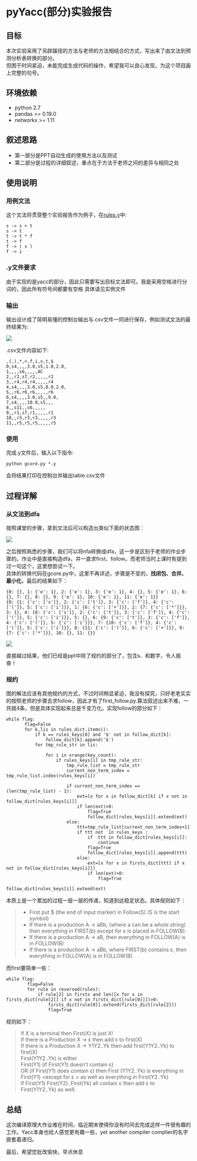 # pyYacc(部分)实验报告

## 目标

本次实验采用了另辟蹊径的方法与老师的方法相结合的方式，写出来了由文法到预测分析表转换的部分。
</br>但困于时间紧迫，未能完成生成代码的操作，希望我可以良心发现，为这个项目画上完整的句号。

## 环境依赖

* python 2.7
* pandas >= 0.19.0
* networkx >= 1.11

## 叙述思路

* 第一部分是PPT自动生成的使用方法以及测试
* 第二部分是过程的详细叙述，重点在于方法于老师之间的差异与相同之处

## 使用说明

### 用例文法

这个文法将贯穿整个实验报告作为例子，在[rules.y](rules.y)中:

    s -> s + t
    s -> t
    t -> t * f
    t -> f
    f -> ( s )
    f -> i

### .y文件要求

由于实现的是yacc的部分，因此只需要写出目标文法即可。我是采用空格进行分词的，因此所有符号间都要有空格
具体请见实例文件

### 输出

输出设计成了简明易懂的控制台输出与.csv文件一同进行保存，例如测试文法的最终结果为:

![](img/test.png)

.csv文件内容如下:

    ,(,),*,+,f,i,s,t,$
    0,s4,,,,3.0,s5,1.0,2.0,
    1,,,,s6,,,,,AC
    2,,r2,s7,r2,,,,,r2
    3,,r4,r4,r4,,,,,r4
    4,s4,,,,3.0,s5,8.0,2.0,
    5,,r6,r6,r6,,,,,r6
    6,s4,,,,3.0,s5,,9.0,
    7,s4,,,,10.0,s5,,,
    8,,s11,,s6,,,,,
    9,,r1,s7,r1,,,,,r1
    10,,r3,r3,r3,,,,,r3
    11,,r5,r5,r5,,,,,r5

### 使用

完成.y文件后，输入以下指令:

    python gcore.py *.y

会将结果打印在控制台并输出table.csv文件

## 过程详解

### 从文法到dfa

按照课堂的步骤，拿到文法后可以构造出类似下面的状态图：

![](img/nfa.png)

之后按照熟悉的步骤，我们可以将nfa转换成dfa，这一步是区别于老师的作业步骤的。作业中是直接构造dfa，并一直求first、follow。而老师当时上课时有提到过一句这个，这里想尝试一下。
</br>具体的转换代码在gcore.py中，这里不再详述，步骤是不变的，**找闭包、合并、最小化**，最后的结果如下：

    {0: {}, 1: {'e': 1}, 2: {'e': 1}, 3: {'e': 1}, 4: {}, 5: {'e': 1}, 6: {}, 7: {}, 8: {}, 9: {'e': 1}, 10: {'e': 1}, 11: {'e': 1}}
    {0: {1: {'c': ['s']}, 2: {'c': ['t']}, 3: {'c': ['f']}, 4: {'c': ['(']}, 5: {'c': ['i']}}, 1: {6: {'c': ['+']}}, 2: {7: {'c': ['*']}}, 3: {}, 4: {8: {'c': ['s']}, 2: {'c': ['t']}, 3: {'c': ['f']}, 4: {'c': ['(']}, 5: {'c': ['i']}}, 5: {}, 6: {9: {'c': ['t']}, 3: {'c': ['f']}, 4: {'c': ['(']}, 5: {'c': ['i']}}, 7: {10: {'c': ['f']}, 4: {'c': ['(']}, 5: {'c': ['i']}}, 8: {11: {'c': [')']}, 6: {'c': ['+']}}, 9: {7: {'c': ['*']}}, 10: {}, 11: {}}

![](img/dfa.png)

直接越过结果，他们已经是ppt中除了规约的部分了，包含s、和数字，令人振奋！

### 规约

图的解法应该有其他规约的方式，不过时间稍显紧迫，我没有探究，只好老老实实的按照老师的步骤去求follow，因此才有了first_follow.py.算法叙述出来不难，一共就4条，但是具体实现起来总是千变万化。实现follow的部分如下：

    while flag:
           flag=False
           for k,lis in rules_dict.items():
               if k == rules_keys[0] and '$' not in follow_dict[k]:
                   follow_dict[k].append('$')
               for tmp_rule_str in lis:

                   for i in xrange(key_count):
                       if rules_keys[i] in tmp_rule_str:
                           tmp_rule_list = tmp_rule_str
                           current_non_term_index = tmp_rule_list.index(rules_keys[i])

                           if current_non_term_index == (len(tmp_rule_list) - 1):
                               ext=[x for x in follow_dict[k] if x not in follow_dict[rules_keys[i]]]
                               if len(ext)>0:
                                   flag=True
                                   follow_dict[rules_keys[i]].extend(ext)
                           else:
                               ttt=tmp_rule_list[current_non_term_index+1]
                               if ttt not  in rules_keys :
                                   if  ttt in follow_dict[rules_keys[i]]:
                                       continue
                                   flag=True
                                   follow_dict[rules_keys[i]].append(ttt)
                               else:
                                   ext=[x for x in firsts_dict[ttt] if x not in follow_dict[rules_keys[i]]]
                                   if len(ext)>0:
                                       flag=True
                                       follow_dict[rules_keys[i]].extend(ext)

本质上是一个累加的过程一层一层的传递，知道到达稳定状态。具体规则如下：

>* First put $ (the end of input marker) in Follow(S) (S is the start symbol)</br>
>* If there is a production A → aBb, (where a can be a whole string) then everything in FIRST(b) except for ε is placed in FOLLOW(B).</br>
>* If there is a production A → aB, then everything in FOLLOW(A) is in FOLLOW(B)</br>
>* If there is a production A → aBb, where FIRST(b) contains ε, then everything in FOLLOW(A) is in FOLLOW(B)</br>

而first要简单一些：

    while flag:
            flag=False
            for rule in reversed(rules):
                if rule[2] in firsts and len([x for x in firsts_dict[rule[2]] if x not in firsts_dict[rule[0]]])>0:
                    firsts_dict[rule[0]].extend(firsts_dict[rule[2]])
                    flag=True

规则如下：

>    If X is a terminal then First(X) is just X!</br>
    If there is a Production X → ε then add ε to first(X)</br>
    If there is a Production X → Y1Y2..Yk then add first(Y1Y2..Yk) to first(X)</br>
    First(Y1Y2..Yk) is either</br>
        First(Y1) (if First(Y1) doesn't contain ε)</br>
        OR (if First(Y1) does contain ε) then First (Y1Y2..Yk) is everything in First(Y1) <except for ε > as well as everything in First(Y2..Yk)</br>
        If First(Y1) First(Y2)..First(Yk) all contain ε then add ε to First(Y1Y2..Yk) as well.</br>

## 总结

这次编译原理大作业难在时间，临近期末使得你没有时间去完成这样一件很有趣的工作。Yacc本身也给人感觉更有趣一些，yet another compiler complier的名字嵌套着递归。

最后，希望您批改愉快，早点休息
